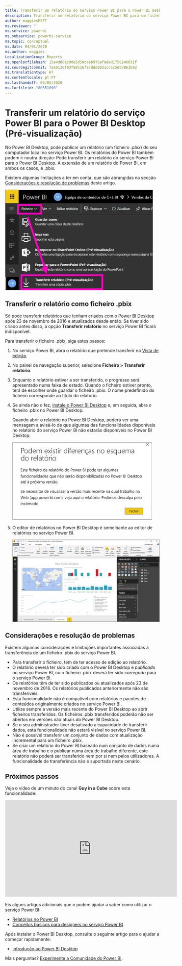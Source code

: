 ```yaml
---
title: Transferir um relatório do serviço Power BI para o Power BI Desktop (Pré-visualização)
description: Transferir um relatório do serviço Power BI para um ficheiro do Power BI Desktop
author: maggiesMSFT
ms.reviewer: ''
ms.service: powerbi
ms.subservice: powerbi-service
ms.topic: conceptual
ms.date: 04/01/2020
ms.author: maggies
LocalizationGroup: Reports
ms.openlocfilehash: 15a4d88ac9de5d50caeb975afa8ad1758246031f
ms.sourcegitcommit: 7aa0136f93f88516f97ddd8031ccac5d07863b92
ms.translationtype: HT
ms.contentlocale: pt-PT
ms.lasthandoff: 05/05/2020
ms.locfileid: "80551090"
---
```

# <a name="download-a-report-from-the-power-bi-service-to-power-bi-desktop-preview"></a>Transferir um relatório do serviço Power BI para o Power BI Desktop (Pré-visualização)
No Power BI Desktop, pode publicar um relatório (um ficheiro *.pbix*) do seu computador local no serviço Power BI. Os relatórios do Power BI também podem ir noutra direção: Pode transferir um relatório do serviço Power BI para o Power BI Desktop. A extensão de um relatório do Power BI, em ambos os casos, é .pbix.

Existem algumas limitações a ter em conta, que são abrangidas na secção [Considerações e resolução de problemas](#considerations-and-troubleshooting) deste artigo.

![Menu pendente Ficheiro](media/service-export-to-pbix/power-bi-file-export.png)

## <a name="download-the-report-as-a-pbix-file"></a>Transferir o relatório como ficheiro .pbix

Só pode transferir relatórios que tenham [criados com o Power BI Desktop](/learn/modules/publish-share-power-bi/2-publish-reports) após 23 de novembro de 2016 e atualizados desde então. Se tiver sido criado antes disso, a opção **Transferir relatório** no serviço Power BI ficará indisponível.

Para transferir o ficheiro .pbix, siga estes passos:

1. No serviço Power BI, abra o relatório que pretende transferir na [Vista de edição](https://docs.microsoft.com/power-bi/service-interact-with-a-report-in-editing-view).

2. No painel de navegação superior, selecione **Ficheiro > Transferir relatório**.
   
3. Enquanto o relatório estiver a ser transferido, o progresso será apresentado numa faixa de estado. Quando o ficheiro estiver pronto, terá de escolher onde guardar o ficheiro .pbix. O nome predefinido do ficheiro corresponde ao título do relatório.
   
4. Se ainda não o fez, [instale o Power BI Desktop](desktop-get-the-desktop.md) e, em seguida, abra o ficheiro .pbix no Power BI Desktop.
   
    Quando abrir o relatório no Power BI Desktop, poderá ver uma mensagem a avisá-lo de que algumas das funcionalidades disponíveis no relatório do serviço Power BI não estarão disponíveis no Power BI Desktop.
   
    ![Caixa de diálogo de aviso](media/service-export-to-pbix/power-bi-export-to-pbix_2.png)

5. O editor de relatórios no Power BI Desktop é semelhante ao editor de relatórios no serviço Power BI.  
   
    ![Editor de relatórios do Power BI Desktop](media/service-export-to-pbix/power-bi-desktop.png)

## <a name="considerations-and-troubleshooting"></a>Considerações e resolução de problemas
Existem algumas considerações e limitações importantes associadas à transferência de um ficheiro .pbix do serviço Power BI.

* Para transferir o ficheiro, tem de ter acesso de edição ao relatório.
* O relatório deverá ter sido criado com o Power BI Desktop e *publicado* no serviço Power BI, ou o ficheiro .pbix deverá ter sido *carregado* para o serviço Power BI.
* Os relatórios têm de ter sido publicados ou atualizados após 23 de novembro de 2016. Os relatórios publicados anteriormente não são transferíveis.
* Esta funcionalidade não é compatível com relatórios e pacotes de conteúdos originalmente criados no serviço Power BI.
* Utilize sempre a versão mais recente do Power BI Desktop ao abrir ficheiros transferidos. Os ficheiros .pbix transferidos poderão não ser abertos em versões não atuais do Power BI Desktop.
* Se o seu administrador tiver desativado a capacidade de transferir dados, esta funcionalidade não estará visível no serviço Power BI.
* Não é possível transferir um conjunto de dados com atualização incremental para um ficheiro .pbix.
* Se criar um relatório do Power BI baseado num conjunto de dados numa área de trabalho e o publicar numa área de trabalho diferente, este relatório não poderá ser transferido nem por si nem pelos utilizadores. A funcionalidade de transferência não é suportada neste cenário.

## <a name="next-steps"></a>Próximos passos
Veja o vídeo de um minuto do canal **Guy in a Cube** sobre esta funcionalidade:

<iframe width="560" height="315" src="https://www.youtube.com/embed/ymWqU5jiUl0" frameborder="0" allowfullscreen></iframe>

Eis alguns artigos adicionais que o podem ajudar a saber como utilizar o serviço Power BI:

* [Relatórios no Power BI](consumer/end-user-reports.md)
* [Conceitos básicos para designers no serviço Power BI](service-basic-concepts.md)

Após instalar o Power BI Desktop, consulte o seguinte artigo para o ajudar a começar rapidamente:

* [Introdução ao Power BI Desktop](desktop-getting-started.md)

Mais perguntas? [Experimente a Comunidade do Power BI](https://community.powerbi.com/).

